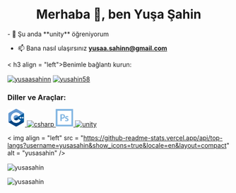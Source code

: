 <h1 align="center">Merhaba 👋, ben Yuşa Şahin</h1>
- 🌱 Şu anda **unity** öğreniyorum

- 📫 Bana nasıl ulaşırsınız **yusaa.sahinn@gmail.com**

< h3 align = "left">Benimle bağlantı kurun:</h3>
<p align = "left">
<a href = "https://linkedin.com/in/yusaasahinn" target = "blank"><img align= "center" src = "https://raw.githubusercontent.com/rahuldkjain/github-profile-readme-generator/master/src/images/icons/Social/linked-in-alt.svg" alt = "yusaasahinn" yükseklik ="30" width = "40" /></a>
<a href = "https://instagram.com/yusahin58" target = "blank"><img align = "center" src = "https:// raw.githubusercontent.com/rahuldkjain/github-profile-readme-generator/master/src/images/icons/Social/instagram.svg" alt = "yusahin58" height = "30" genişlik = "40" /></a >
</p>

<h3 align="left">Diller ve Araçlar:</h3>
<p align="left"> <a href="https://www.w3schools.com/cpp/" target=" _blank" rel = "noreferrer"> <img src = "https://raw.githubusercontent.com/devicons/devicon/master/icons/cplusplus/cplusplus-original.svg" alt = "cplusplus" width = "40" yükseklik ="40"/> </a> <a href = "https://www.w3schools.com/cs/" target = "_blank" rel = "noreferrer"> <img src = "https://raw. githubusercontent.com/devicons/devicon/master/icons/csharp/csharp-original.svg" alt = "csharp" width = "40" height = "40"/> </a> <a href = "https:// www.photoshop.com/en" target = "_blank" rel = "noreferrer"> <img src = "https://raw.githubusercontent.com/devicons/devicon/master/icons/photoshop/photoshop-line.svg" alt = "photoshop" width = "40" height = "40"/> </a> <a href = "https://unity.com/" target = "_blank" rel = "noreferrer"> <img src= "https://www.vectorlogo.zone/logos/unity3d/unity3d-icon.svg" alt = "unity" width = "40" height = "40"/> </a> </p> <p>

< img align = "left" src = "https://github-readme-stats.vercel.app/api/top-langs?username=yusasahin&show_icons=true&locale=en&layout=compact" alt = "yusasahin" /></p>

<p> <img align = "center" src = "https://github-readme-stats.vercel.app/api?username=yusasahin&show_icons=true&locale=en" alt = "yusasahin" /></p>

<p><img align = "center" src = "https://github-readme-streak-stats.herokuapp. com/?user=yusasahin&" alt="yusasahin" /></p>
